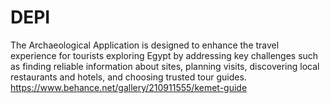 # DEPI
The Archaeological Application is designed to enhance the travel experience for tourists exploring Egypt by addressing key challenges such as finding reliable information about sites, planning visits, discovering local restaurants and hotels, and choosing trusted tour guides. 
https://www.behance.net/gallery/210911555/kemet-guide
